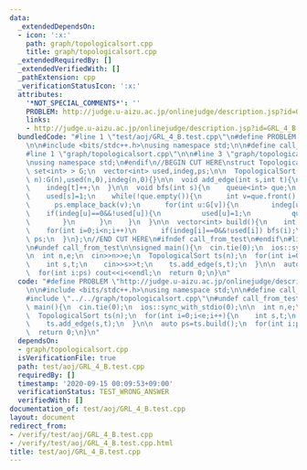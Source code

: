 ```yaml
---
data:
  _extendedDependsOn:
  - icon: ':x:'
    path: graph/topologicalsort.cpp
    title: graph/topologicalsort.cpp
  _extendedRequiredBy: []
  _extendedVerifiedWith: []
  _pathExtension: cpp
  _verificationStatusIcon: ':x:'
  attributes:
    '*NOT_SPECIAL_COMMENTS*': ''
    PROBLEM: http://judge.u-aizu.ac.jp/onlinejudge/description.jsp?id=GRL_4_B
    links:
    - http://judge.u-aizu.ac.jp/onlinejudge/description.jsp?id=GRL_4_B
  bundledCode: "#line 1 \"test/aoj/GRL_4_B.test.cpp\"\n#define PROBLEM \"http://judge.u-aizu.ac.jp/onlinejudge/description.jsp?id=GRL_4_B\"\
    \n\n#include <bits/stdc++.h>\nusing namespace std;\n\n#define call_from_test\n\
    #line 1 \"graph/topologicalsort.cpp\"\n\n#line 3 \"graph/topologicalsort.cpp\"\
    \nusing namespace std;\n#endif\n//BEGIN CUT HERE\nstruct TopologicalSort{\n  vector<\
    \ set<int> > G;\n  vector<int> used,indeg,ps;\n\n  TopologicalSort(){}\n  TopologicalSort(int\
    \ n):G(n),used(n,0),indeg(n,0){}\n\n  void add_edge(int s,int t){\n    G[s].emplace(t);\n\
    \    indeg[t]++;\n  }\n\n  void bfs(int s){\n    queue<int> que;\n    que.emplace(s);\n\
    \    used[s]=1;\n    while(!que.empty()){\n      int v=que.front();que.pop();\n\
    \      ps.emplace_back(v);\n      for(int u:G[v]){\n        indeg[u]--;\n    \
    \    if(indeg[u]==0&&!used[u]){\n          used[u]=1;\n          que.emplace(u);\n\
    \        }\n      }\n    }\n  }\n\n  vector<int> build(){\n    int n=G.size();\n\
    \    for(int i=0;i<n;i++)\n      if(indeg[i]==0&&!used[i]) bfs(i);\n    return\
    \ ps;\n  }\n};\n//END CUT HERE\n#ifndef call_from_test\n#endif\n#line 8 \"test/aoj/GRL_4_B.test.cpp\"\
    \n#undef call_from_test\n\nsigned main(){\n  cin.tie(0);\n  ios::sync_with_stdio(0);\n\
    \n  int n,e;\n  cin>>n>>e;\n  TopologicalSort ts(n);\n  for(int i=0;i<e;i++){\n\
    \    int s,t;\n    cin>>s>>t;\n    ts.add_edge(s,t);\n  }\n\n  auto ps=ts.build();\n\
    \  for(int i:ps) cout<<i<<endl;\n  return 0;\n}\n"
  code: "#define PROBLEM \"http://judge.u-aizu.ac.jp/onlinejudge/description.jsp?id=GRL_4_B\"\
    \n\n#include <bits/stdc++.h>\nusing namespace std;\n\n#define call_from_test\n\
    #include \"../../graph/topologicalsort.cpp\"\n#undef call_from_test\n\nsigned\
    \ main(){\n  cin.tie(0);\n  ios::sync_with_stdio(0);\n\n  int n,e;\n  cin>>n>>e;\n\
    \  TopologicalSort ts(n);\n  for(int i=0;i<e;i++){\n    int s,t;\n    cin>>s>>t;\n\
    \    ts.add_edge(s,t);\n  }\n\n  auto ps=ts.build();\n  for(int i:ps) cout<<i<<endl;\n\
    \  return 0;\n}\n"
  dependsOn:
  - graph/topologicalsort.cpp
  isVerificationFile: true
  path: test/aoj/GRL_4_B.test.cpp
  requiredBy: []
  timestamp: '2020-09-15 00:09:53+09:00'
  verificationStatus: TEST_WRONG_ANSWER
  verifiedWith: []
documentation_of: test/aoj/GRL_4_B.test.cpp
layout: document
redirect_from:
- /verify/test/aoj/GRL_4_B.test.cpp
- /verify/test/aoj/GRL_4_B.test.cpp.html
title: test/aoj/GRL_4_B.test.cpp
---
```

